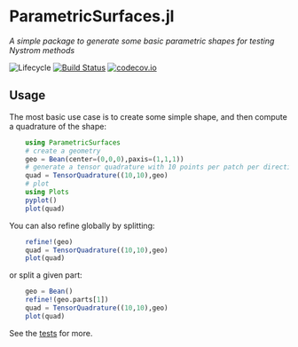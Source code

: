 # ParametricSurfaces.jl

*A simple package to generate some basic parametric shapes for testing Nystrom methods* 

![Lifecycle](https://img.shields.io/badge/lifecycle-experimental-orange.svg)<!--
![Lifecycle](https://img.shields.io/badge/lifecycle-maturing-blue.svg)
![Lifecycle](https://img.shields.io/badge/lifecycle-stable-green.svg)
![Lifecycle](https://img.shields.io/badge/lifecycle-retired-orange.svg)
![Lifecycle](https://img.shields.io/badge/lifecycle-archived-red.svg)
![Lifecycle](https://img.shields.io/badge/lifecycle-dormant-blue.svg) -->
[![Build Status](https://travis-ci.com/maltezfaria/ParametricSurfaces.jl.svg?branch=master)](https://travis-ci.com/maltezfaria/ParametricSurfaces.jl)
[![codecov.io](http://codecov.io/github/maltezfaria/ParametricSurfaces.jl/coverage.svg?branch=master)](http://codecov.io/github/maltezfaria/ParametricSurfaces.jl?branch=master)

## Usage

The most basic use case is to create some simple shape, and then compute a quadrature of the shape:
```julia
    using ParametricSurfaces
    # create a geometry 
    geo = Bean(center=(0,0,0),paxis=(1,1,1))
    # generate a tensor quadrature with 10 points per patch per direction
    quad = TensorQuadrature((10,10),geo)
    # plot 
    using Plots
    pyplot()
    plot(quad)
```
You can also refine globally by splitting:
```julia
    refine!(geo)
    quad = TensorQuadrature((10,10),geo)
    plot(quad)
```
or split a given part:
```julia
    geo = Bean()
    refine!(geo.parts[1])
    quad = TensorQuadrature((10,10),geo)
    plot(quad)
```

See the [tests](./test/runtests.jl) for more.

